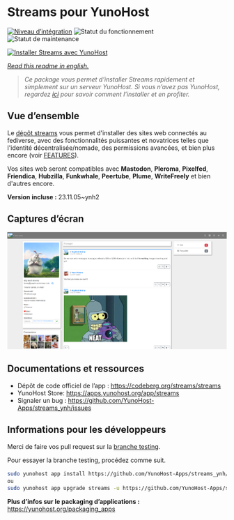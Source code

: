 <!--
N.B.: This README was automatically generated by https://github.com/YunoHost/apps/tree/master/tools/README-generator
It shall NOT be edited by hand.
-->

# Streams pour YunoHost

[![Niveau d’intégration](https://dash.yunohost.org/integration/streams.svg)](https://dash.yunohost.org/appci/app/streams) ![Statut du fonctionnement](https://ci-apps.yunohost.org/ci/badges/streams.status.svg) ![Statut de maintenance](https://ci-apps.yunohost.org/ci/badges/streams.maintain.svg)

[![Installer Streams avec YunoHost](https://install-app.yunohost.org/install-with-yunohost.svg)](https://install-app.yunohost.org/?app=streams)

*[Read this readme in english.](./README.md)*

> *Ce package vous permet d’installer Streams rapidement et simplement sur un serveur YunoHost.
Si vous n’avez pas YunoHost, regardez [ici](https://yunohost.org/#/install) pour savoir comment l’installer et en profiter.*

## Vue d’ensemble

Le [dépôt streams](https://codeberg.org/streams/streams/) vous permet d'installer des sites web connectés au fediverse, avec des fonctionnalités puissantes et novatrices telles que l'identité décentralisée/nomade, des permissions avancées, et bien plus encore (voir [FEATURES](https://codeberg.org/streams/streams/src/branch/dev/FEATURES_fr.md)).

Vos sites web seront compatibles avec **Mastodon**, **Pleroma**, **Pixelfed**, **Friendica**, **Hubzilla**, **Funkwhale**, **Peertube**, **Plume**, **WriteFreely** et bien d'autres encore.


**Version incluse :** 23.11.05~ynh2

## Captures d’écran

![Capture d’écran de Streams](./doc/screenshots/example.png)

## Documentations et ressources

* Dépôt de code officiel de l’app : <https://codeberg.org/streams/streams>
* YunoHost Store: <https://apps.yunohost.org/app/streams>
* Signaler un bug : <https://github.com/YunoHost-Apps/streams_ynh/issues>

## Informations pour les développeurs

Merci de faire vos pull request sur la [branche testing](https://github.com/YunoHost-Apps/streams_ynh/tree/testing).

Pour essayer la branche testing, procédez comme suit.

``` bash
sudo yunohost app install https://github.com/YunoHost-Apps/streams_ynh/tree/testing --debug
ou
sudo yunohost app upgrade streams -u https://github.com/YunoHost-Apps/streams_ynh/tree/testing --debug
```

**Plus d’infos sur le packaging d’applications :** <https://yunohost.org/packaging_apps>
